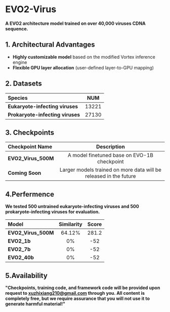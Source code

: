 # EVO2-Virus

**A  EVO2 architecture model trained on over 40,000 viruses CDNA sequence.**

## 1. **Architectural Advantages**

* ​**Highly customizable model** based on the modified Vortex inference engine
* ​**Flexible GPU layer allocation** (user-defined layer-to-GPU mapping)

## 2. Datasets

| Species | NUM |
|:-------|:-------:|
| **Eukaryote-infecting viruses** | 13221  | 
| **Prokaryote-infecting viruses** | 27130  |

## 3. Checkpoints

| Checkpoint Name |Description |
|:-------|:-------:|
| **EVO2_Virus_500M** | A model finetuned base on EVO-1B checkpoint  | 
| **Coming Soon** |Larger models trained on more data will be released in the future |

## 4.Perfermence

**We tested 500 untrained eukaryote-infecting viruses and 500 prokaryote-infecting viruses for evaluation.**

| Model |Similarity |Score|
|:-------|:-------:|:-------:|
| **EVO2_Virus_500M** | 64.12% | 281.2 |
| **EVO2_1b** |0% | -52 |
| **EVO2_7b** |0% | -52 |
| **EVO2_40b** |0% | -52 |

## 5.**Availability**

**"Checkpoints, training code, and framework code will be provided upon request to xuzhixiang210@gmail.com through you. All content is completely free, but we require assurance that you will not use it to generate harmful material!"**


